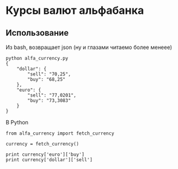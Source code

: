 # Курсы валют альфабанка

## Использование

Из bash, возвращает json (ну и глазами читаемо более менеее)

	python alfa_currency.py 
	{
	    "dollar": {
	        "sell": "70,25", 
	        "buy": "68,25"
	    }, 
	    "euro": {
	        "sell": "77,0201", 
	        "buy": "73,3083"
	    }
	}

В Python

	from alfa_currency import fetch_currency
	
	currency = fetch_currency()
	
	print currency['euro']['buy']
	print currency['dollar']['sell']
